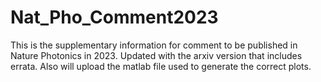 # Nat_Pho_Comment2023
This is the supplementary information for comment to be published in Nature Photonics in 2023. 
Updated with the arxiv version that includes errata. 
Also will upload the matlab file used to generate the correct plots. 
